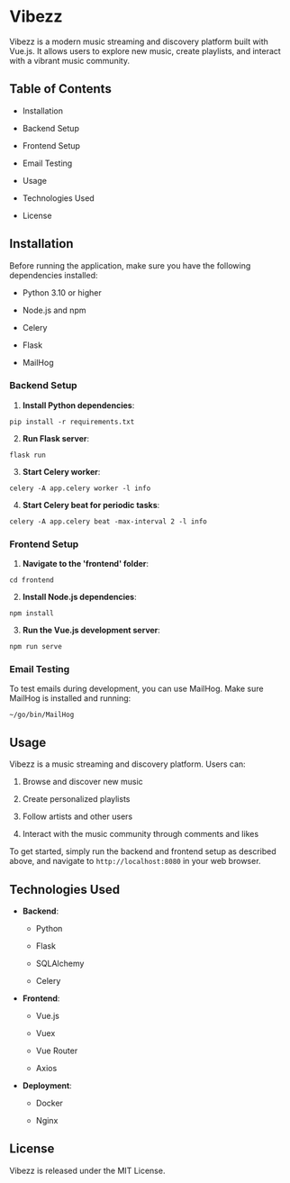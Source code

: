 **Vibezz**
==========

Vibezz is a modern music streaming and discovery platform built with Vue.js. It allows users to explore new music, create playlists, and interact with a vibrant music community.

**Table of Contents**
---------------------

*   Installation
   
   *   Backend Setup
       
   *   Frontend Setup
       
   *   Email Testing
       
*   Usage
   
*   Technologies Used
   
*   License
   

**Installation**
----------------

Before running the application, make sure you have the following dependencies installed:

*   Python 3.10 or higher
   
*   Node.js and npm
   
*   Celery
   
*   Flask
   
*   MailHog
   

### **Backend Setup**

1.  **Install Python dependencies**:
   
   ```
   pip install -r requirements.txt
   ```
   
2.  **Run Flask server**:
   
   ```
   flask run
   ```
   
3.  **Start Celery worker**:
   
   ```
   celery -A app.celery worker -l info
   ```
   
4.  **Start Celery beat for periodic tasks**:
   
   ```
   celery -A app.celery beat -max-interval 2 -l info
   ```
   

### **Frontend Setup**

1.  **Navigate to the 'frontend' folder**:
   
   ```
   cd frontend
   ```
   
2.  **Install Node.js dependencies**:
   
   ```
   npm install
   ```
   
3.  **Run the Vue.js development server**:
   
   ```
   npm run serve
   ```
   

### **Email Testing**

To test emails during development, you can use MailHog. Make sure MailHog is installed and running:

    ~/go/bin/MailHog


**Usage**
---------

Vibezz is a music streaming and discovery platform. Users can:

1.  Browse and discover new music
    
2.  Create personalized playlists
    
3.  Follow artists and other users
    
4.  Interact with the music community through comments and likes
    

To get started, simply run the backend and frontend setup as described above, and navigate to `http://localhost:8080` in your web browser.

**Technologies Used**
---------------------

*   **Backend**:
    
    *   Python
        
    *   Flask
        
    *   SQLAlchemy
        
    *   Celery
        
*   **Frontend**:
    
    *   Vue.js
        
    *   Vuex
        
    *   Vue Router
        
    *   Axios
        
*   **Deployment**:
    
    *   Docker
        
    *   Nginx
        

**License**
-----------

Vibezz is released under the MIT License.
